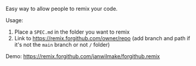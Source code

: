 Easy way to allow people to remix your code.

Usage:

1. Place a `SPEC.md` in the folder you want to remix
2. Link to https://remix.forgithub.com/owner/repo (add branch and path if it's not the `main` branch or not `/` folder)

Demo: https://remix.forgithub.com/janwilmake/forgithub.remix
